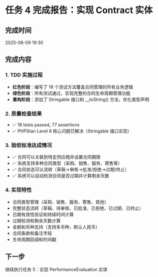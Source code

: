 # 任务 4 完成报告：实现 Contract 实体

## 完成时间
2025-08-09 19:30

## 完成内容

### 1. TDD 实施过程
- **红色阶段**：编写了 18 个测试方法覆盖合同管理的所有业务逻辑
- **绿色阶段**：所有测试通过，实现完整的合同生命周期管理功能
- **重构阶段**：添加了 Stringable 接口和 __toString() 方法，优化类型声明

### 2. 质量检查结果
- ✅ 18 tests passed, 77 assertions
- ✅ PHPStan Level 8 核心问题已解决（Stringable 接口实现）

### 3. 验收标准达成情况
- ✅ 合同可以关联到特定供应商并设置合同期限
- ✅ 系统支持多种合同类型（采购、销售、服务、寄售等）
- ✅ 合同状态可以流转（草稿→审核→批准/拒绝→过期/终止）
- ✅ 系统可以自动检测合同是否过期并计算剩余天数

### 4. 实现特性
- 合同类型管理（采购、销售、服务、寄售、其他）
- 完整状态流转（草稿、待审核、已批准、已拒绝、已过期、已终止）
- 日期有效性验证和持续时间计算
- 过期检测和剩余天数计算
- 金额和币种支持（支持多币种，默认人民币）
- 合同条款和备注字段
- 生命周期回调和时间戳

## 下一步
继续执行任务 5：实现 PerformanceEvaluation 实体